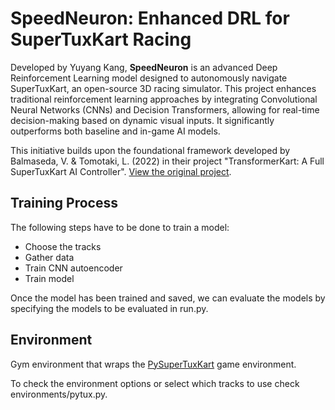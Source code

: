 # SpeedNeuron: Enhanced DRL for SuperTuxKart Racing

Developed by Yuyang Kang, **SpeedNeuron** is an advanced Deep Reinforcement Learning model designed to autonomously navigate SuperTuxKart, an open-source 3D racing simulator. This project enhances traditional reinforcement learning approaches by integrating Convolutional Neural Networks (CNNs) and Decision Transformers, allowing for real-time decision-making based on dynamic visual inputs. It significantly outperforms both baseline and in-game AI models.

This initiative builds upon the foundational framework developed by Balmaseda, V. & Tomotaki, L. (2022) in their project "TransformerKart: A Full SuperTuxKart AI Controller". [View the original project](https://github.com/vibalcam/deep-rl-supertux-race.git).


## Training Process

The following steps have to be done to train a model:

- Choose the tracks
- Gather data
- Train CNN autoencoder
- Train model

Once the model has been trained and saved, we can evaluate the models by specifying the models to be evaluated in run.py.


## Environment

Gym environment that wraps the [PySuperTuxKart](https://github.com/philkr/pystk) game environment.

To check the environment options or select which tracks to use check environments/pytux.py.
